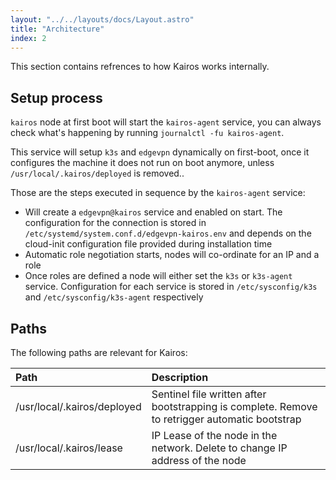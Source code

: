 ```yaml
---
layout: "../../layouts/docs/Layout.astro"
title: "Architecture"
index: 2
---
```


This section contains refrences to how Kairos works internally.

## Setup process

`kairos` node at first boot will start the `kairos-agent` service, you can always check what's happening by running `journalctl -fu kairos-agent`.

This service will setup `k3s` and `edgevpn` dynamically on first-boot, once it configures the machine it does not run on boot anymore, unless `/usr/local/.kairos/deployed` is removed..

Those are the steps executed in sequence by the `kairos-agent` service:

- Will create a `edgevpn@kairos` service and enabled on start. The configuration for the connection is stored in `/etc/systemd/system.conf.d/edgevpn-kairos.env` and depends on the cloud-init configuration file provided during installation time
- Automatic role negotiation starts, nodes will co-ordinate for an IP and a role
- Once roles are defined a node will either set the `k3s` or `k3s-agent` service. Configuration for each service is stored in `/etc/sysconfig/k3s` and `/etc/sysconfig/k3s-agent` respectively

## Paths

The following paths are relevant for Kairos:

| Path                        | Description                                                                                    |
| :-------------------------- | :--------------------------------------------------------------------------------------------- |
| /usr/local/.kairos/deployed | Sentinel file written after bootstrapping is complete. Remove to retrigger automatic bootstrap |
| /usr/local/.kairos/lease    | IP Lease of the node in the network. Delete to change IP address of the node                   |
